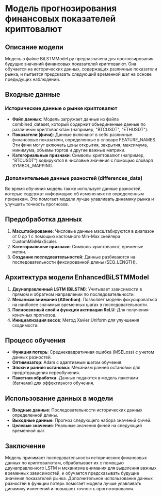 # Модель прогнозирования финансовых показателей криптовалют

## Описание модели

Модель в файле BiLSTMModel.py предназначена для прогнозирования будущих значений финансовых показателей криптовалют. Она обучается на исторических данных, содержащих различные показатели рынка, и пытается предсказать следующий временной шаг на основе предыдущих наблюдений.

## Входные данные

### Исторические данные о рынке криптовалют

- **Файл данных**: Модель загружает данные из файла combined_dataset, который содержит объединенные данные по различным криптовалютам (например, "BTCUSDT", "ETHUSDT").
- **Показатели (фичи)**: Данные включают в себя различные финансовые показатели, определенные в словаре FEATURE_NAMES. Эти фичи могут включать цены открытия, закрытия, максимума, минимума, объемы торгов и другие важные метрики.
- **Категориальные признаки**: Символы криптовалют (например, "BTCUSDT") кодируются в числовые значения с помощью словаря SYMBOL_MAPPING.

### Дополнительные данные разностей (differences_data)

Во время обучения модель также использует данные разностей, которые содержат информацию об изменениях по определенным признакам. Это помогает модели лучше улавливать динамику рынка и улучшить точность прогнозов.

## Предобработка данных

1. **Масштабирование**: Числовые данные масштабируются в диапазон от 0 до 1 с помощью кастомного Min-Max скейлера CustomMinMaxScaler.
2. **Категориальные признаки**: Символы криптовалют, временые метки.
3. **Создание последовательностей**: Данные разбиваются на последовательности фиксированной длины (SEQ_LENGTH).

## Архитектура модели EnhancedBiLSTMModel

1. **Двунаправленный LSTM (BiLSTM)**: Учитывает зависимости в прямом и обратном направлении по последовательности.
2. **Механизм внимания (Attention)**: Позволяет модели фокусироваться на наиболее значимых временных шагах в последовательности.
3. **Полносвязный слой и функция активации ReLU**: Для получения конечных прогнозов.
4. **Инициализация весов**: Метод Xavier Uniform для улучшения сходимости.

## Процесс обучения

- **Функция потерь**: Среднеквадратичная ошибка (MSELoss) с учетом данных разностей.
- **Оптимизатор**: Adam с адаптивным шагом обучения.
- **Эпохи и ранняя остановка**: Механизм ранней остановки для предотвращения переобучения.
- **Пакетная обработка**: Данные подаются в модель пакетами (батчами) для эффективного обучения.

## Использование данных в модели

- **Входные данные**: Последовательности исторических данных определенной длины.
- **Выходные данные**: Прогноз следующего набора значений фичей.
- **Целевые значения**: Реальные значения фичей на следующий временной шаг.

## Заключение

Модель принимает последовательности исторических финансовых данных по криптовалютам, обрабатывает их с помощью двунаправленного LSTM и механизма внимания для выделения важных временных зависимостей, и обучается предсказывать будущие значения показателей рынка. Дополнительное использование данных разностей в функции потерь помогает модели лучше улавливать динамику изменений и повышает точность прогнозирования.
